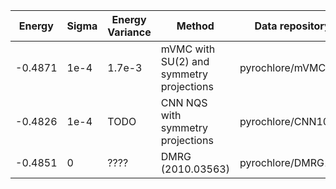 |       Energy          |  Sigma          | Energy Variance  |  Method                                                          | Data repository                     |
| ----------------------| ----------------| -----------------|------------------------------------------------------------------|------------------------------------ |
|    -0.4871            |  1e-4           | 1.7e-3           | mVMC with SU(2) and symmetry projections                         | pyrochlore/mVMC108                  |
|    -0.4826            |  1e-4           | TODO             | CNN NQS with symmetry projections                                | pyrochlore/CNN108                   |
|    -0.4851            |  0              | ????             | DMRG (2010.03563)                                                | pyrochlore/DMRG108                  |
